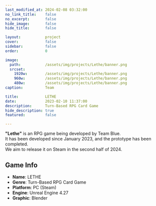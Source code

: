 ```yaml
---
last_modified_at: 2024-02-08 03:32:00
no_link_title:    false
no_excerpt:       false
hide_image:       false
hide_title:       false

layout:           project
cover:            false
sidebar:          false
order:            0

image:
  path:           /assets/img/projects/Lethe/banner.png
  srcset:
    1920w:        /assets/img/projects/Lethe/banner.png
    960w:         /assets/img/projects/Lethe/banner.png
    480w:         /assets/img/projects/Lethe/banner.png
caption:          Team

title:            LETHE
date:             2023-02-10 11:37:00
description:      Turn-Based RPG Card Game
hide_description: true
featured:         false

---
```


**"Lethe"** is an RPG game being developed by Team Blue.</br>
It has been developed since January 2023, and the prototype has been completed.</br>
We aim to release it on Steam in the second half of 2024.

## Game Info

- **Name**: LETHE
- **Genre**: Turn-Based RPG Card Game
- **Platform**: PC (Steam)
- **Engine**: Unreal Engine 4.27
- **Graphic**: Blender
